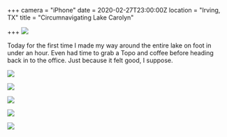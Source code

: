 +++
camera = "iPhone"
date = 2020-02-27T23:00:00Z
location = "Irving, TX"
title = "Circumnavigating Lake Carolyn"

+++
![](https://res.cloudinary.com/tobyblog/image/upload/v1582844462/img/C302ACD4-4B4A-46C1-864C-3F86887F3F04_csttru.jpg)
<!--more-->
Today for the first time I made my way around the entire lake on foot in under an hour. Even had time to grab a Topo and coffee before heading back in to the office. Just because it felt good, I suppose. 
  
![](https://res.cloudinary.com/tobyblog/image/upload/v1582844419/img/00E8D34D-39AD-4A26-9AA2-67CA526E43C6_wcdpwm.jpg)

  
![](https://res.cloudinary.com/tobyblog/image/upload/v1582844374/img/13031D8A-DD33-4277-80C4-D1671C7EDD84_eqymi4.jpg)

![](https://res.cloudinary.com/tobyblog/image/upload/v1582844490/img/A4E3BAA7-A2CE-49C9-A7B5-F43860B5063A_odvbpl.jpg)

![](https://res.cloudinary.com/tobyblog/image/upload/v1582844512/img/8D0E1AC1-CD10-433D-BFE3-A0FC3562FAC6_ugcjqx.jpg)

![](https://res.cloudinary.com/tobyblog/image/upload/v1582844533/img/ACA87B2E-B58F-46A7-B01E-623A420BC58C_nzshhd.jpg)